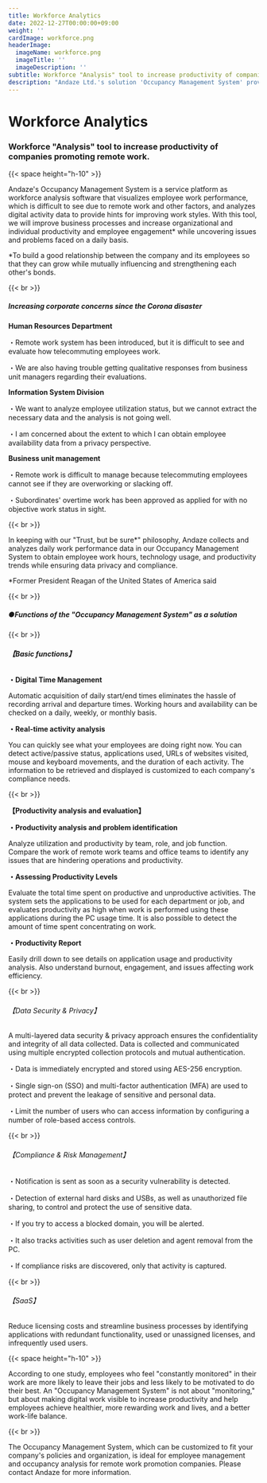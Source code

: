 ```yaml
---
title: Workforce Analytics
date: 2022-12-27T00:00:00+09:00
weight: ''
cardImage: workforce.png
headerImage:
  imageName: workforce.png
  imageTitle: ''
  imageDescription: ''
subtitle: Workforce "Analysis" tool to increase productivity of companies promoting remote work.
description: "Andaze Ltd.'s solution 'Occupancy Management System' provides a 'workforce analysis (workforce analysis)' tool to increase the productivity of remote work promotion companies. The 'Occupancy Management System,' which can be customized to fit your company's policies and organization, is ideal for workforce management and workforce analysis for remote work promotion companies."
---
```

# **Workforce Analytics**

### Workforce "Analysis" tool to increase productivity of companies promoting remote work.

{{< space height="h-10" >}}

Andaze's Occupancy Management System is a service platform as workforce analysis software that visualizes employee work performance, which is difficult to see due to remote work and other factors, and analyzes digital activity data to provide hints for improving work styles. With this tool, we will improve business processes and increase organizational and individual productivity and employee engagement* while uncovering issues and problems faced on a daily basis.

\*To build a good relationship between the company and its employees so that they can grow while mutually influencing and strengthening each other's bonds.

{{< br >}}

##### Increasing corporate concerns since the Corona disaster

**Human Resources Department**

・Remote work system has been introduced, but it is difficult to see and evaluate how telecommuting employees work.

・We are also having trouble getting qualitative responses from business unit managers regarding their evaluations.

**Information System Division**

・We want to analyze employee utilization status, but we cannot extract the necessary data and the analysis is not going well.

・I am concerned about the extent to which I can obtain employee availability data from a privacy perspective.

**Business unit management**

・Remote work is difficult to manage because telecommuting employees cannot see if they are overworking or slacking off.

・Subordinates' overtime work has been approved as applied for with no objective work status in sight.

{{< br >}}

In keeping with our "Trust, but be sure*" philosophy, Andaze collects and analyzes daily work performance data in our Occupancy Management System to obtain employee work hours, technology usage, and productivity trends while ensuring data privacy and compliance.

\*Former President Reagan of the United States of America said

{{< br >}}

##### ●Functions of the "Occupancy Management System" as a solution

{{< br >}}

###### **【Basic functions】**

**・Digital Time Management**

Automatic acquisition of daily start/end times eliminates the hassle of recording arrival and departure times. Working hours and availability can be checked on a daily, weekly, or monthly basis.

**・Real-time activity analysis**

You can quickly see what your employees are doing right now. You can detect active/passive status, applications used, URLs of websites visited, mouse and keyboard movements, and the duration of each activity. The information to be retrieved and displayed is customized to each company's compliance needs.

{{< br >}}

**【Productivity analysis and evaluation】**

**・Productivity analysis and problem identification**

Analyze utilization and productivity by team, role, and job function. Compare the work of remote work teams and office teams to identify any issues that are hindering operations and productivity.

**・Assessing Productivity Levels**

Evaluate the total time spent on productive and unproductive activities. The system sets the applications to be used for each department or job, and evaluates productivity as high when work is performed using these applications during the PC usage time. It is also possible to detect the amount of time spent concentrating on work.

**・Productivity Report**

Easily drill down to see details on application usage and productivity analysis. Also understand burnout, engagement, and issues affecting work efficiency.

{{< br >}}

###### 【Data Security & Privacy】

A multi-layered data security & privacy approach ensures the confidentiality and integrity of all data collected. Data is collected and communicated using multiple encrypted collection protocols and mutual authentication.

・Data is immediately encrypted and stored using AES-256 encryption.

・Single sign-on (SSO) and multi-factor authentication (MFA) are used to protect and prevent the leakage of sensitive and personal data.

・Limit the number of users who can access information by configuring a number of role-based access controls.

{{< br >}}

###### 【Compliance & Risk Management】

・Notification is sent as soon as a security vulnerability is detected.

・Detection of external hard disks and USBs, as well as unauthorized file sharing, to control and protect the use of sensitive data.

・If you try to access a blocked domain, you will be alerted.

・It also tracks activities such as user deletion and agent removal from the PC.

・If compliance risks are discovered, only that activity is captured.

{{< br >}}

###### 【SaaS】

Reduce licensing costs and streamline business processes by identifying applications with redundant functionality, used or unassigned licenses, and infrequently used users.

{{< space height="h-10" >}}

According to one study, employees who feel "constantly monitored" in their work are more likely to leave their jobs and less likely to be motivated to do their best. An "Occupancy Management System" is not about "monitoring," but about making digital work visible to increase productivity and help employees achieve healthier, more rewarding work and lives, and a better work-life balance.

{{< br >}}

The Occupancy Management System, which can be customized to fit your company's policies and organization, is ideal for employee management and occupancy analysis for remote work promotion companies. Please contact Andaze for more information.